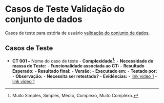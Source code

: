 # Casos de Teste Validação do conjunto de dados

Casos de teste para estória de usuário [validação do conjunto de dados](../../estorias_de_usuarios/07_validacao_de_dados_do_conjunto).

## Casos de Teste

- **CT 001 –** Nome do caso de teste
      - **Complexidade[^¹]:**
      - **Necessidade de massa de Teste:**
      - **Funcionalidade associada ao CT:**
      - **Resultado Esperado:**
      - **Resultado final:**
      - **Versão:**
      - **Executado em:**
      - **Testado por:**
      - **Observação:**
      - **Necessita ser retestado?**
      - **Evidências:**
      	- [link vídeo 1]()
      	- [link vídeo 1]()

[^¹]: Muito Simples, Simples, Médio, Complexo, Muito Complexo.
